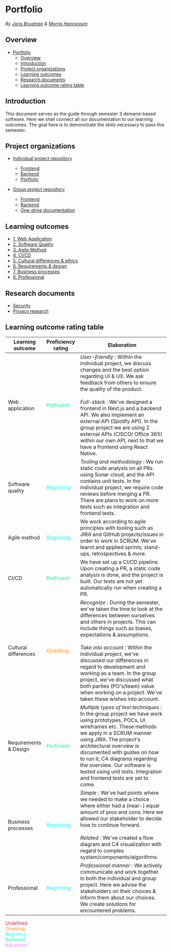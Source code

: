 # Portfolio

_By [Joris Brugman](https://github.com/theartcher) & [Morris Hannessen](https://github.com/MorrisHannessen)_

## Overview

- [Portfolio](#portfolio)
  - [Overview](#overview)
  - [Introduction](#introduction)
  - [Project organizations](#project-organizations)
  - [Learning outcomes](#learning-outcomes)
  - [Research documents](#research-documents)
  - [Learning outcome rating table](#learning-outcome-rating-table)

## Introduction

This document serves as the guide through semester 3 demand-based software. Here we shall connect all our documentation to our learning outcomes. The goal here is to demonstrate the skills necessary to pass this semester.

## Project organizations

- [Individual project repository](https://github.com/S3-Software-IP/monorepo)

  - [Frontend](https://github.com/S3-Software-IP/monorepo/tree/main/frontend)
  - [Backend](https://github.com/S3-Software-IP/monorepo/tree/main/backend)
  - [Portfolio](README.md#project-organizations)

- [Group project repository](https://github.com/S3-IO-Dev/S3_DB_IO)
  - [Frontend](https://github.com/S3-IO-Dev/S3-DB-IO-Front-end#s3_db_io)
  - [Backend](https://github.com/S3-IO-Dev/S3_DB_IO#project-name)
  - [One-drive documentation](https://stichtingfontys-my.sharepoint.com/:f:/r/personal/504943_student_fontys_nl/Documents/Sem3/Proftaak?csf=1&web=1&e=ZxcpN5)

## Learning outcomes

- [1. Web Application](./learning-outcomes/1-web-application.md)
- [2. Software Quality](./learning-outcomes/2-software-quality.md)
- [3. Agile Method](./learning-outcomes/3-agile-method.md)
- [4. CI/CD](./learning-outcomes/4-ci-cd.md)
- [5. Cultural differences & ethics](./learning-outcomes/5-cultural-differences-and-ethics.md)
- [6. Requirements & design](./learning-outcomes/6-requirements-and-design.md)
- [7. Business processes](./learning-outcomes/7-business-processes.md)
- [8. Professional](./learning-outcomes/8-professional.md)

## Research documents

- [Security](./research/security.md)
- [Privacy research](./research/privacy.md)

## Learning outcome rating table

| **Learning outcome**  | **Proficiency rating**                                | **Elaboration**                                                                                                                                                                                                                                                                                                                                                                                                                                                                          |
| --------------------- | ----------------------------------------------------- | ---------------------------------------------------------------------------------------------------------------------------------------------------------------------------------------------------------------------------------------------------------------------------------------------------------------------------------------------------------------------------------------------------------------------------------------------------------------------------------------- |
| Web application       | <div style="color:MediumSpringGreen">Proficient</div> | _User-friendly_ : Within the individual project, we discuss changes and the best option regarding UI & UX. We ask feedback from others to ensure the quality of the product.<br><br>_Full-stack_ : We've designed a frontend in Next.js and a backend API. We also implement an external API (Spotify API). In the group project we are using 2 external APIs (CISCO/ Office 365) within our own API, next to that we have a frontend using React Native.                                |
| Software quality      | <div style="color:cyan"> Beginning </div>             | _Tooling and methodology_ : We run static code analysis on all PRs using Sonar cloud, and the API contains unit tests. In the individual project, we require code reviews before merging a PR. There are plans to work on more tests such as integration and frontend tests.                                                                                                                                                                                                             |
| Agile method          | <div style="color:cyan"> Beginning </div>             | We work according to agile principles with tooling such as JIRA and GitHub projects/issues in order to work in SCRUM. We've learnt and applied sprints, stand-ups, retrospectives & more.                                                                                                                                                                                                                                                                                                |
| CI/CD                 | <div style="color:MediumSpringGreen">Proficient</div> | We have set up a CI/CD pipeline. Upon creating a PR, a static code analysis is done, and the project is built. Our tests are not yet automatically run when creating a PR.                                                                                                                                                                                                                                                                                                               |
| Cultural differences  | <div style="color:DarkOrange">Orienting</div>         | _Recognize_ : During the semester, we've taken the time to look at the differences between ourselves and others in projects. This can include things such as biases, expectations & assumptions.<br><br>_Take into account_ : Within the individual project, we've discussed our differences in regard to development and working as a team. In the group project, we've discussed what both parties (PO's/team) value when working on a project. We've taken these wishes into account. |
| Requirements & Design | <div style="color:MediumSpringGreen">Proficient</div> | _Multiple types of test techniques_ : In the group project we have work using prototypes, POCs, UI wireframes etc. These methods we apply in a SCRUM manner using JIRA. The project's architectural overview is documented with guides on how to run it, C4 diagrams regarding the overview. Our software is tested using unit tests. Integration and frontend tests are yet to come.                                                                                                    |
| Business processes    | <div style="color:Cyan">Beginning</div>               | _Simple_ : We've had points where we needed to make a choice where either had a (near-) equal amount of pros and cons. Here we allowed our stakeholder to decide how to continue forward.<br><br>_Related_ : We've created a flow diagram and C4 visualization with regard to complex system/components/algorithms.                                                                                                                                                                      |
| Professional          | <div style="color:Cyan">Beginning</div>               | _Professional manner_ : We actively communicate and work together in both the individual and group project. Here we advise the stakeholders on their choices & inform them about our choices. We create solutions for encountered problems.                                                                                                                                                                                                                                              |

<div style="color:Crimson">Undefined</div>
<div style="color:DarkOrange">Orienting</div>
<div style="color:Cyan">Beginning</div>
<div style="color:MediumSpringGreen">Proficient</div>
<div style="color:Violet">Advanced</div>
